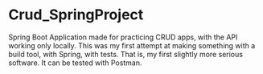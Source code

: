 # Crud_SpringProject
Spring Boot Application made for practicing CRUD apps, with the API working only locally.
This was my first attempt at making something with a build tool, with Spring, with tests. 
That is, my first slightly more serious software. 
It can be tested with Postman.
